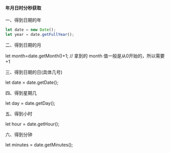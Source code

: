 #### 年月日时分秒获取

一、得到日期的年
```js
let date = new Date(); 
let year = date.getFullYear();
```

二、得到日期的月

let month=date.getMonth()+1;
// 拿到的 month 值一般是从0开始的，所以需要+1

三、得到日期的日(具体几号)

let date = date.getDate();

四、得到星期几

let day = date.getDay();

五、得到小时

let hour = date.getHour();

六、得到分钟

let minutes = date.getMinutes();
